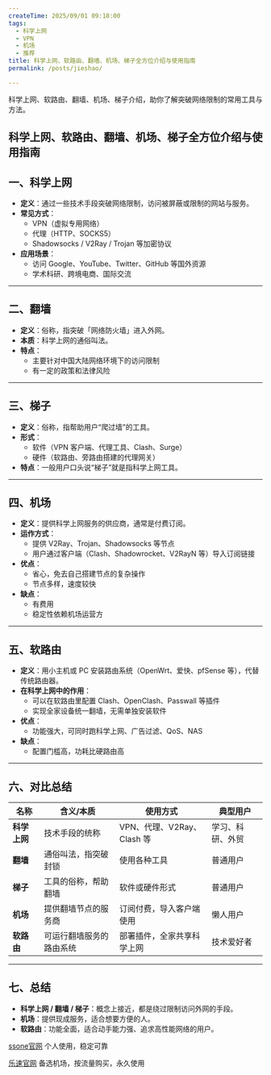 ```yaml
---
createTime: 2025/09/01 09:18:00
tags:
  - 科学上网
  - VPN
  - 机场
  - 推荐
title: 科学上网、软路由、翻墙、机场、梯子全方位介绍与使用指南
permalink: /posts/jieshao/

---
```


科学上网、软路由、翻墙、机场、梯子介绍，助你了解突破网络限制的常用工具与方法。

<!-- more -->

## 科学上网、软路由、翻墙、机场、梯子全方位介绍与使用指南

## 一、科学上网

- **定义**：通过一些技术手段突破网络限制，访问被屏蔽或限制的网站与服务。  
- **常见方式**：
  - VPN（虚拟专用网络）
  - 代理（HTTP、SOCKS5）
  - Shadowsocks / V2Ray / Trojan 等加密协议  
- **应用场景**：
  - 访问 Google、YouTube、Twitter、GitHub 等国外资源
  - 学术科研、跨境电商、国际交流  

---

## 二、翻墙

- **定义**：俗称，指突破「网络防火墙」进入外网。  
- **本质**：科学上网的通俗叫法。  
- **特点**：
  - 主要针对中国大陆网络环境下的访问限制  
  - 有一定的政策和法律风险  

---

## 三、梯子

- **定义**：俗称，指帮助用户“爬过墙”的工具。  
- **形式**：
  - 软件（VPN 客户端、代理工具、Clash、Surge）  
  - 硬件（软路由、旁路由搭建的代理网关）  
- **特点**：一般用户口头说“梯子”就是指科学上网工具。  

---

## 四、机场

- **定义**：提供科学上网服务的供应商，通常是付费订阅。  
- **运作方式**：
  - 提供 V2Ray、Trojan、Shadowsocks 等节点  
  - 用户通过客户端（Clash、Shadowrocket、V2RayN 等）导入订阅链接  
- **优点**：
  - 省心，免去自己搭建节点的复杂操作  
  - 节点多样，速度较快  
- **缺点**：
  - 有费用  
  - 稳定性依赖机场运营方  

---

## 五、软路由

- **定义**：用小主机或 PC 安装路由系统（OpenWrt、爱快、pfSense 等），代替传统路由器。  
- **在科学上网中的作用**：
  - 可以在软路由里配置 Clash、OpenClash、Passwall 等插件  
  - 实现全家设备统一翻墙，无需单独安装软件  
- **优点**：
  - 功能强大，可同时跑科学上网、广告过滤、QoS、NAS  
- **缺点**：
  - 配置门槛高，功耗比硬路由高  

---

## 六、对比总结

| 名称       | 含义/本质               | 使用方式                         | 典型用户   |
|------------|-------------------------|----------------------------------|------------|
| **科学上网** | 技术手段的统称           | VPN、代理、V2Ray、Clash 等       | 学习、科研、外贸 |
| **翻墙**   | 通俗叫法，指突破封锁       | 使用各种工具                     | 普通用户   |
| **梯子**   | 工具的俗称，帮助翻墙       | 软件或硬件形式                   | 普通用户   |
| **机场**   | 提供翻墙节点的服务商       | 订阅付费，导入客户端使用         | 懒人用户   |
| **软路由** | 可运行翻墙服务的路由系统   | 部署插件，全家共享科学上网       | 技术爱好者 |

---

## 七、总结

- **科学上网 / 翻墙 / 梯子**：概念上接近，都是绕过限制访问外网的手段。  
- **机场**：提供现成服务，适合想要方便的人。  
- **软路由**：功能全面，适合动手能力强、追求高性能网络的用户。  

[ssone官网](https://hello-ssone.com/register?aff=QpXdVaKY) 个人使用，稳定可靠

[乐速官网](https://www.luxd.uk/#/register?code=mquP7UE5) 备选机场，按流量购买，永久使用
